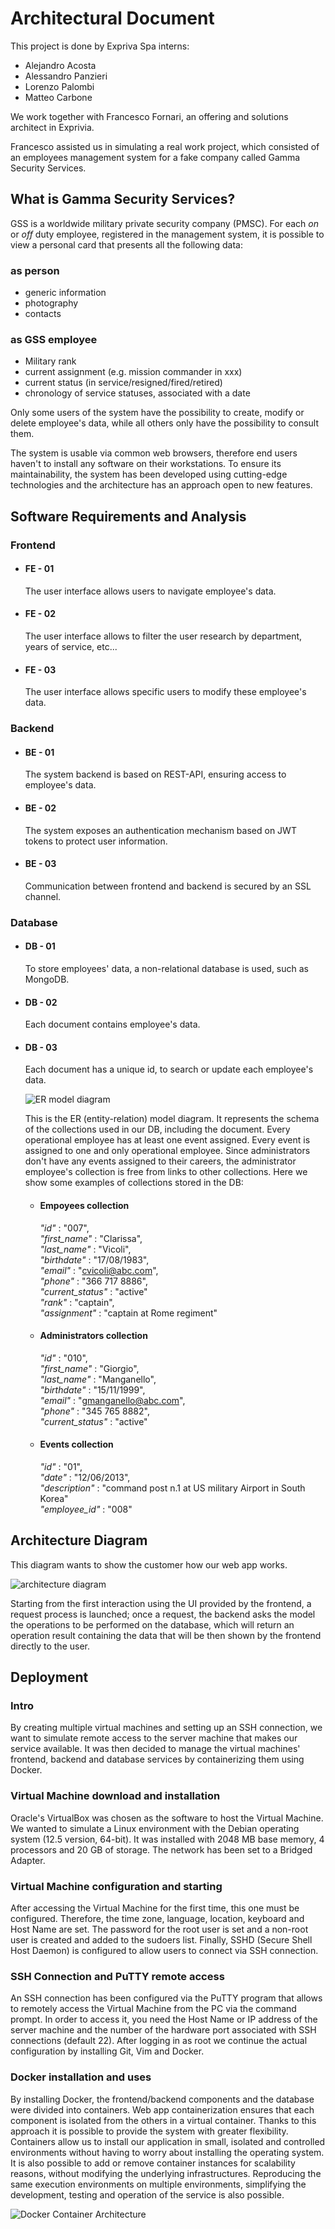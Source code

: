 # Architectural Document

This project is done by Expriva Spa interns:

- Alejandro Acosta
- Alessandro Panzieri
- Lorenzo Palombi
- Matteo Carbone

We work together with Francesco Fornari, an offering and solutions architect in Exprivia.

Francesco assisted us in simulating a real work project, which consisted of an employees management system for a fake company called Gamma Security Services.

## What is Gamma Security Services?

GSS is a worldwide military private security company (PMSC). For each *on* or *off* duty employee, registered in the management system, it is possible to view a personal card that presents all the following data:

### as person

- generic information
- photography
- contacts

### as GSS employee

- Military rank
- current assignment (e.g. mission commander in xxx)
- current status (in service/resigned/fired/retired)
- chronology of service statuses, associated with a date

Only some users of the system have the possibility to create, modify or delete employee's data, while all others only have the possibility to consult them.

The system is usable via common web browsers, therefore end users haven't to install any software on their workstations. To ensure its maintainability, the system has been developed using cutting-edge technologies and the architecture has an approach open to new features.

## Software Requirements and Analysis

### Frontend

- #### **FE - 01**

  The user interface allows users to navigate employee's data.

- #### **FE - 02**

  The user interface allows to filter the user research by department, years of service, etc...

- #### **FE - 03**

  The user interface allows specific users to modify these employee's data.

### Backend

- #### **BE - 01**

  The system backend is based on REST-API, ensuring access to employee's data.

- #### **BE - 02**

  The system exposes an authentication mechanism based on JWT tokens to protect user information.

- #### **BE - 03**

  Communication between frontend and backend is secured by an SSL channel.

### Database

- #### **DB - 01**

  To store employees' data, a non-relational database is used, such as MongoDB.

- #### **DB - 02**

  Each document contains employee's data.

- #### **DB - 03**

  Each document has a unique id, to search or update each employee's data.

  ![ER model diagram](documentation/ER_model_diagram/ER_model.png)

  This is the ER (entity-relation) model diagram. It represents the schema of the collections used in our DB, including the document. Every operational employee has at least one event assigned. Every event is assigned to one and only operational employee. Since administrators don't have any events assigned to their careers, the administrator employee's collection is free from links to other collections. Here we show some examples of collections stored in the DB:

  - #### **Empoyees collection**

    *"id"* : "007",\
    *"first_name"* : "Clarissa",\
    *"last_name"* : "Vicoli",\
    *"birthdate"* : "17/08/1983",\
    *"email"* : "<cvicoli@abc.com>",\
    *"phone"* : "366 717 8886",\
    *"current_status"* : "active"\
    *"rank"* : "captain",\
    *"assignment"* : "captain at Rome regiment"

  - #### **Administrators collection**

    *"id"* : "010",\
    *"first_name"* : "Giorgio",\
    *"last_name"* : "Manganello",\
    *"birthdate"* : "15/11/1999",\
    *"email"* : "<gmanganello@abc.com>",\
    *"phone"* : "345 765 8882",\
    *"current_status"* : "active"

  - #### **Events collection**

    *"id"* : "01",\
    *"date"* : "12/06/2013",\
    *"description"* : "command post n.1 at US military Airport in South Korea"\
    *"employee_id"* : "008"

## Architecture Diagram

This diagram wants to show the customer how our web app works.

![architecture diagram](documentation/architecture_diagram/architecture.png)

Starting from the first interaction using the UI provided by the frontend, a request process is launched; once a request, the backend asks the model the operations to be performed on the database, which will return an operation result containing the data that will be then shown by the frontend directly to the user.

## Deployment

### Intro

By creating multiple virtual machines and setting up an SSH connection, we want to simulate remote access to the server machine that makes our service available. It was then decided to manage the virtual machines' frontend, backend and database services by containerizing them using Docker.

### Virtual Machine download and installation

Oracle's VirtualBox was chosen as the software to host the Virtual Machine. We wanted to simulate a Linux environment with the Debian operating system (12.5 version, 64-bit). It was installed with 2048 MB base memory, 4 processors and 20 GB of storage. The network has been set to a Bridged Adapter.

### Virtual Machine configuration and starting

After accessing the Virtual Machine for the first time, this one must be configured. Therefore, the time zone, language, location, keyboard and Host Name are set. The password for the root user is set and a non-root user is created and added to the sudoers list. Finally, SSHD (Secure Shell Host Daemon) is configured to allow users to connect via SSH connection.

### SSH Connection and PuTTY remote access

An SSH connection has been configured via the PuTTY program that allows to remotely access the Virtual Machine from the PC via the command prompt. In order to access it, you need the Host Name or IP address of the server machine and the number of the hardware port associated with SSH connections (default 22). After logging in as root we continue the actual configuration by installing Git, Vim and Docker.

### Docker installation and uses

By installing Docker, the frontend/backend components and the database were divided into containers. Web app containerization ensures that each component is isolated from the others in a virtual container. Thanks to this approach it is possible to provide the system with greater flexibility. Containers allow us to install our application in small, isolated and controlled environments without having to worry about installing the operating system. It is also possible to add or remove container instances for scalability reasons, without modifying the underlying infrastructures. Reproducing the same execution environments on multiple environments, simplifying the development, testing and operation of the service is also possible.

![Docker Container Architecture](documentation/docker_container_architecture/docker-container-diagram_2.drawio.png)
